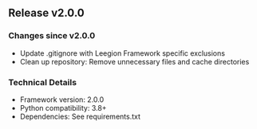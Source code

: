 ## Release v2.0.0

### Changes since v2.0.0

- Update .gitignore with Leegion Framework specific exclusions
- Clean up repository: Remove unnecessary files and cache directories

### Technical Details
- Framework version: 2.0.0
- Python compatibility: 3.8+
- Dependencies: See requirements.txt
